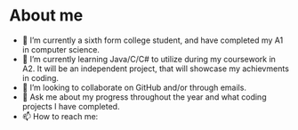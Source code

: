 # About me

- 🔭 I’m currently a sixth form college student, and have completed my A1 in computer science.
- 🌱 I’m currently learning Java/C/C# to utilize during my coursework in A2. It will be an independent project, that will showcase my achievments in coding.
- 👯 I’m looking to collaborate on GitHub and/or through emails.
- 💬 Ask me about my progress throughout the year and what coding projects I have completed.
- 📫 How to reach me: 
